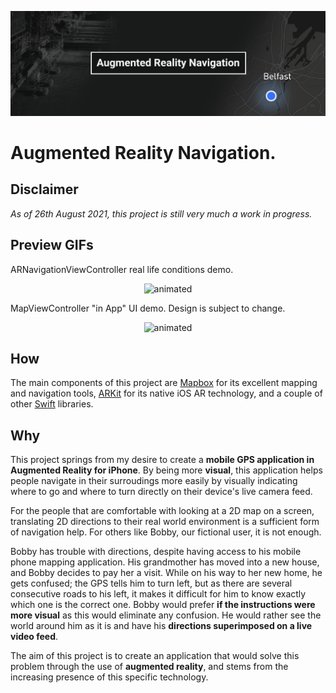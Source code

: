 ![](resources/arnavqub.jpg)


# Augmented Reality Navigation.
## Disclaimer
_As of 26th August 2021, this project is still very much a work in progress._

## Preview GIFs
ARNavigationViewController real life conditions demo.
<p align="center">
  <img src="resources/ARNav_preview16.gif" alt="animated"/>
</p>

MapViewController "in App" UI demo. Design is subject to change.
<p align="center">
  <img src="resources/MapView_preview.gif" alt="animated"/>
</p>

## How

The main components of this project are [Mapbox](https://www.mapbox.com/) for its excellent mapping and navigation tools, [ARKit](https://developer.apple.com/augmented-reality/arkit/) for its native iOS AR technology, and a couple of other [Swift](https://developer.apple.com/swift/) libraries.

## Why
This project springs from my desire to create a **mobile GPS application in Augmented Reality for iPhone**.
By being more **visual**, this application helps people navigate in their surroudings more easily by visually indicating where to go and where to turn directly on their device's live camera feed.

For the people that are comfortable with looking at a 2D map on a screen, translating 2D directions to their real world environment is a sufficient form of navigation help. For others like Bobby, our fictional user, it is not enough.

Bobby has trouble with directions, despite having access to his mobile phone mapping application. His grandmother has moved into a new house, and Bobby decides to pay her a visit. While on his way to her new home, he gets confused; the GPS tells him to turn left, but as there are several consecutive roads to his left, it makes it difficult for him to know exactly which one is the correct one. Bobby would prefer **if the instructions were more visual** as this would eliminate any confusion. He would rather see the world around him as it is and have his **directions superimposed on a live video feed**.

The aim of this project is to create an application that would solve this problem through the use of **augmented reality**, and stems from the increasing presence of this specific technology.
